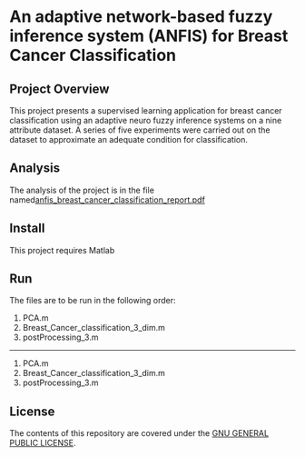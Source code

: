 
#  An adaptive network-based fuzzy inference system (ANFIS) for Breast Cancer Classification



## Project Overview

This project presents a supervised learning application for breast cancer classification using an adaptive neuro fuzzy inference systems on a nine attribute dataset. A series of five experiments were carried out on the dataset to approximate an adequate condition for classification. 

## Analysis
The analysis of the project is in the file named[anfis_breast_cancer_classification_report.pdf](anfis_breast_cancer_classification_report.pdf)


## Install

This project requires Matlab

## Run
The files are to be run in the following order:

1. PCA.m
2. Breast_Cancer_classification_3_dim.m
3. postProcessing_3.m

------

1. PCA.m
2. Breast_Cancer_classification_3_dim.m
3. postProcessing_3.m

## License

The contents of this repository are covered under the [GNU GENERAL PUBLIC LICENSE](License.md).
